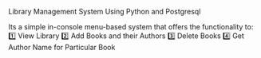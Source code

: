 Library Management System Using Python and Postgresql

Its a simple in-console menu-based system that offers the functionality to: 
1️⃣ View Library
2️⃣ Add Books and their Authors
3️⃣ Delete Books
4️⃣ Get Author Name for Particular Book